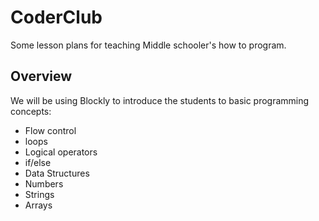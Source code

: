 # CoderClub
Some lesson plans for teaching Middle schooler's how to program. 

## Overview
We will be using Blockly to introduce the students to basic programming concepts:

* Flow control
 * loops
* Logical operators
 * if/else
* Data Structures
 * Numbers
 * Strings
 * Arrays
